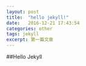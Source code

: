 ```yaml
---
layout: post
title:  "hello jekyll!"
date:   2016-12-21 17:43:54
categories: other
tags: jekyll
excerpt: 第一篇文章
---
```

##Hello Jekyll
